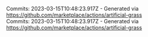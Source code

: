 Commits: 2023-03-15T10:48:23.917Z - Generated via https://github.com/marketplace/actions/artificial-grass
<br>
Commits: 2023-03-15T10:48:23.917Z - Generated via https://github.com/marketplace/actions/artificial-grass
<br>

